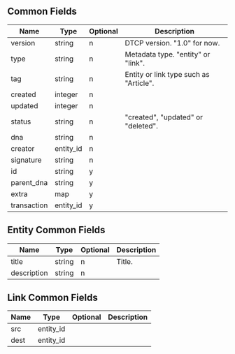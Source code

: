## Common Fields

| Name               | Type           | Optional | Description                                         |
| ------------------ | -------------- | -------- | --------------------------------------- |
| version            | string         | n        | DTCP version. "1.0" for now.            |
| type               | string         | n        | Metadata type. "entity" or "link".      |
| tag                | string         | n        | Entity or link type such as "Article".  |
| created            | integer        | n     
| updated            | integer        | n
| status             | string         | n        | "created", "updated" or "deleted".      |    
| dna                | string         | n
| creator            | entity_id      | n
| signature          | string         | n
| id                 | string         | y
| parent_dna         | string         | y
| extra              | map            | y
| transaction        | entity_id      | y


## Entity Common Fields

| Name               | Type           | Optional | Description                                         |
| ------------------ | -------------- | -------- | --------------------------------------- |
| title              | string         | n        | Title. |
| description        | string         | n        |


## Link Common Fields

| Name               | Type           | Optional | Description                                         |
| ------------------ | -------------- | -------- | --------------------------------------- |
| src                | entity_id      |
| dest               | entity_id      |
